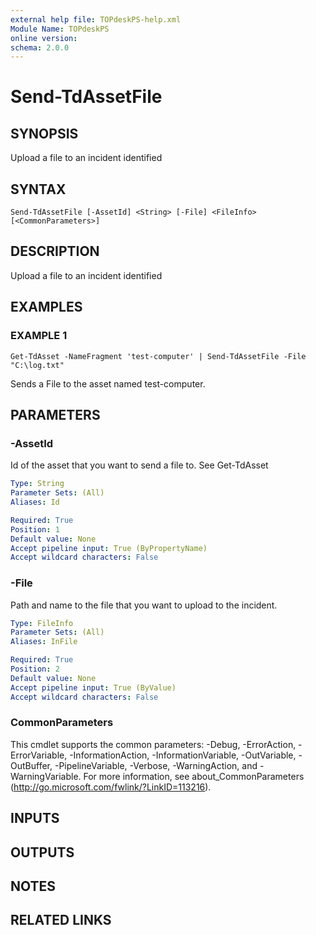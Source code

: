 ```yaml
---
external help file: TOPdeskPS-help.xml
Module Name: TOPdeskPS
online version:
schema: 2.0.0
---
```


# Send-TdAssetFile

## SYNOPSIS
Upload a file to an incident identified

## SYNTAX

```
Send-TdAssetFile [-AssetId] <String> [-File] <FileInfo> [<CommonParameters>]
```

## DESCRIPTION
Upload a file to an incident identified

## EXAMPLES

### EXAMPLE 1
```
Get-TdAsset -NameFragment 'test-computer' | Send-TdAssetFile -File "C:\log.txt"
```

Sends a File to the asset named test-computer.

## PARAMETERS

### -AssetId
Id of the asset that you want to send a file to.
See Get-TdAsset

```yaml
Type: String
Parameter Sets: (All)
Aliases: Id

Required: True
Position: 1
Default value: None
Accept pipeline input: True (ByPropertyName)
Accept wildcard characters: False
```

### -File
Path and name to the file that you want to upload to the incident.

```yaml
Type: FileInfo
Parameter Sets: (All)
Aliases: InFile

Required: True
Position: 2
Default value: None
Accept pipeline input: True (ByValue)
Accept wildcard characters: False
```

### CommonParameters
This cmdlet supports the common parameters: -Debug, -ErrorAction, -ErrorVariable, -InformationAction, -InformationVariable, -OutVariable, -OutBuffer, -PipelineVariable, -Verbose, -WarningAction, and -WarningVariable.
For more information, see about_CommonParameters (http://go.microsoft.com/fwlink/?LinkID=113216).

## INPUTS

## OUTPUTS

## NOTES

## RELATED LINKS
